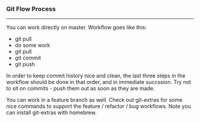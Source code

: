 ### Git Flow Process
---

You can work directly on master. Workflow goes like this:

- git pull
- do some work
- git pull
- git commit
- git push

In order to keep commit history nice and clean, the last three steps in the workflow should be done in that order, and in immediate succssion. Try not to sit on commits - push them out as soon as they are made.

You can work in a feature branch as well. Check out git-extras for some nice commands to support the feature / refactor / bug workflows. Note you can install git-extras with homebrew.